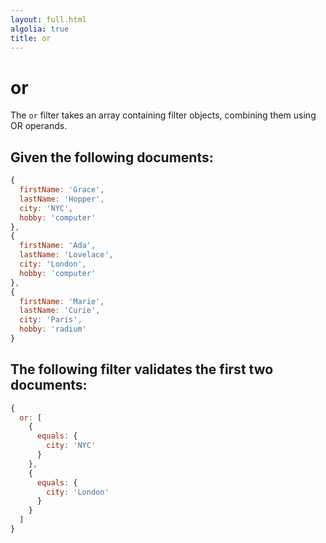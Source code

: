```yaml
---
layout: full.html
algolia: true
title: or
---
```


# or

The `or` filter takes an array containing filter objects, combining them using OR operands.

## Given the following documents:

```javascript
{
  firstName: 'Grace',
  lastName: 'Hopper',
  city: 'NYC',
  hobby: 'computer'
},
{
  firstName: 'Ada',
  lastName: 'Lovelace',
  city: 'London',
  hobby: 'computer'
},
{
  firstName: 'Marie',
  lastName: 'Curie',
  city: 'Paris',
  hobby: 'radium'
}
```

## The following filter validates the first two documents:

```javascript
{
  or: [
    {
      equals: {
        city: 'NYC'
      }
    },
    {
      equals: {
        city: 'London'
      }
    }
  ]
}
```
